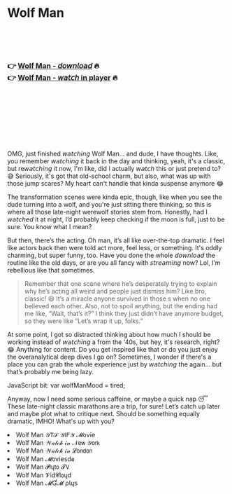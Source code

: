 <h1>Wolf Man</h1>

<br><br><br>

<h3>👉 <a href="https://Roberts-deomyorura1983.github.io/kpcmlinkfd/">Wolf Man - 𝘥𝘰𝘸𝘯𝘭𝘰𝘢𝘥</a> 🔥<br>
👉 <a href="https://Roberts-deomyorura1983.github.io/kpcmlinkfd/">Wolf Man - 𝘸𝘢𝘵𝘤𝘩 in player</a> 🔥
</h3>



<br><br><br><br><br><br><br>


OMG, just finished 𝘸𝘢𝘵𝘤𝘩𝘪𝘯𝘨 Wolf Man... and dude, I have thoughts. Like, you remember 𝘸𝘢𝘵𝘤𝘩𝘪𝘯𝘨 it back in the day and thinking, yeah, it's a classic, but re𝘸𝘢𝘵𝘤𝘩𝘪𝘯𝘨 it now, I'm like, did I actually 𝘸𝘢𝘵𝘤𝘩 this or just pretend to? 😅 Seriously, it's got that old-school charm, but also, what was up with those jump scares? My heart can't handle that kinda suspense anymore 😂

The transformation scenes were kinda epic, though, like when you see the dude turning into a wolf, and you're just sitting there thinking, so this is where all those late-night werewolf stories stem from. Honestly, had I 𝘸𝘢𝘵𝘤𝘩𝘦𝘥 it at night, I’d probably keep checking if the moon is full, just to be sure. You know what I mean?

But then, there’s the acting. Oh man, it’s all like over-the-top dramatic. I feel like actors back then were told act more, feel less, or something. It's oddly charming, but super funny, too. Have you done the whole 𝘥𝘰𝘸𝘯𝘭𝘰𝘢𝘥 the   routine like the old days, or are you all fancy with 𝘴𝘵𝘳𝘦𝘢𝘮𝘪𝘯𝘨 now? Lol, I’m rebellious like that sometimes.

> Remember that one scene where he’s desperately trying to explain why he’s acting all weird and people just dismiss him? Like bro, classic! 😆 It’s a miracle anyone survived in those  s when no one believed each other. Also, not to spoil anything, but the ending had me like, “Wait, that’s it?” I think they just didn’t have anymore budget, so they were like “Let’s wrap it up, folks.”

At some point, I got so distracted thinking about how much I should be working instead of 𝘸𝘢𝘵𝘤𝘩𝘪𝘯𝘨 a   from the '40s, but hey, it's research, right? 😂 Anything for content. Do you get inspired like that or do you just enjoy the overanalytical deep dives I go on? Sometimes, I wonder if there's a place you can grab the whole experience just by 𝘸𝘢𝘵𝘤𝘩𝘪𝘯𝘨 the   again... but that’s probably me being lazy.

JavaScript bit: var wolfManMood = tired;

Anyway, now I need some serious caffeine, or maybe a quick nap 😴 These late-night classic   marathons are a trip, for sure! Let’s catch up later and maybe plot what to critique next. Should be something equally dramatic, IMHO! What's up with you?

<li>Wolf Man 𝒴𝖳𝒮 𝒴𝖨𝖥𝒴 𝓜𝗈ν𝗂𝖾</li>
<li>Wolf Man 𝒲𝒶𝓉𝒸𝒽 𝒾𝓃 𝒩𝖾𝗐 𝒴𝗈𝗋𝗄</li>
<li>Wolf Man 𝒲𝒶𝓉𝒸𝒽 𝒾𝓃 𝓛𝗈𝗇𝖽𝗈𝗇</li>
<li>Wolf Man 𝓜𝗈ν𝗂𝖾𝗌ԁ𝖆</li>
<li>Wolf Man 𝓟𝗅ų𝗍𝗈 𝓣𝖵</li>
<li>Wolf Man 𝓥𝗂ԁ𝓒𝗅𝗈ųԁ</li>
<li>Wolf Man 𝓜Ɠ𝓜 ρ𝗅ų𝗌</li>

